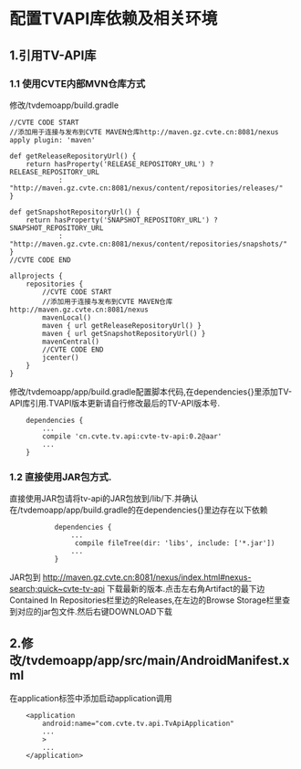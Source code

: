

# 配置TVAPI库依赖及相关环境

## 1.引用TV-API库

### 1.1 使用CVTE内部MVN仓库方式
修改/tvdemoapp/build.gradle

    //CVTE CODE START
    //添加用于连接与发布到CVTE MAVEN仓库http://maven.gz.cvte.cn:8081/nexus
    apply plugin: 'maven'

    def getReleaseRepositoryUrl() {
        return hasProperty('RELEASE_REPOSITORY_URL') ? RELEASE_REPOSITORY_URL
                : "http://maven.gz.cvte.cn:8081/nexus/content/repositories/releases/"
    }

    def getSnapshotRepositoryUrl() {
        return hasProperty('SNAPSHOT_REPOSITORY_URL') ? SNAPSHOT_REPOSITORY_URL
                : "http://maven.gz.cvte.cn:8081/nexus/content/repositories/snapshots/"
    }
    //CVTE CODE END

    allprojects {
        repositories {
            //CVTE CODE START
            //添加用于连接与发布到CVTE MAVEN仓库http://maven.gz.cvte.cn:8081/nexus
            mavenLocal()
            maven { url getReleaseRepositoryUrl() }
            maven { url getSnapshotRepositoryUrl() }
            mavenCentral()
            //CVTE CODE END
            jcenter()
        }
    }
修改/tvdemoapp/app/build.gradle配置脚本代码,在dependencies{}里添加TV-API库引用.TVAPI版本更新请自行修改最后的TV-API版本号.

        dependencies {
            ...
            compile 'cn.cvte.tv.api:cvte-tv-api:0.2@aar'
            ...
        }
### 1.2 直接使用JAR包方式.
直接使用JAR包请将tv-api的JAR包放到/lib/下.并确认在/tvdemoapp/app/build.gradle的在dependencies{}里边存在以下依赖

               dependencies {
                   ...
                    compile fileTree(dir: 'libs', include: ['*.jar'])
                   ...
               }
JAR包到 http://maven.gz.cvte.cn:8081/nexus/index.html#nexus-search;quick~cvte-tv-api 下载最新的版本.点击左右角Artifact的最下边Contained In Repositories栏里边的Releases,在左边的Browse Storage栏里查到对应的jar包文件.然后右键DOWNLOAD下载

## 2.修改/tvdemoapp/app/src/main/AndroidManifest.xml

在application标签中添加启动application调用

        <application
            android:name="com.cvte.tv.api.TvApiApplication"
            ...
            >
            ...
        </application>
